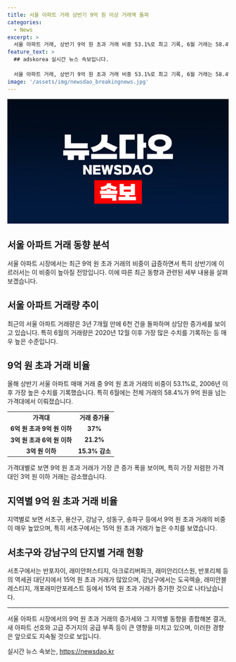 ```yaml
---
title: 서울 아파트 거래 상반기 9억 원 이상 거래액 돌파
categories:
  - News
excerpt: >
  서울 아파트 거래, 상반기 9억 원 초과 거래 비중 53.1%로 최고 기록, 6월 거래는 58.4% 상승 - 국토교통부 실거래가 자료 분석 결과, 올해 상반기 서울 아파트 매매 거래 2만 3,328건 가운데 9억 원 이상 거래가 53.1%로 최고 비율을 기록함. 특히 6월 거래량이 6천 건을 돌파하며 9억 원 초과 거래가 전체 거래의 58.4%를 차지. 이에 직방은 새 아파트 선호와 고급 주거지의 희소성이 영향을 미치고 있다고 분석함. 자치구별로는 서초구와 용산구에서 15억 원 초과 거래가 높았으며, 역세권 대단지와 정비사업 중인 지역에서 많은 거래가 이뤄졌음. (사진=직방 제공)
feature_text: >
  ## adskorea 실시간 뉴스 속보입니다.

  서울 아파트 거래, 상반기 9억 원 초과 거래 비중 53.1%로 최고 기록, 6월 거래는 58.4% 상승 - 국토교통부 실거래가 자료 분석 결과, 올해 상반기 서울 아파트 매매 거래 2만 3,328건 가운데 9억 원 이상 거래가 53.1%로 최고 비율을 기록함. 특히 6월 거래량이 6천 건을 돌파하며 9억 원 초과 거래가 전체 거래의 58.4%를 차지. 이에 직방은 새 아파트 선호와 고급 주거지의 희소성이 영향을 미치고 있다고 분석함. 자치구별로는 서초구와 용산구에서 15억 원 초과 거래가 높았으며, 역세권 대단지와 정비사업 중인 지역에서 많은 거래가 이뤄졌음. (사진=직방 제공)
image: '/assets/img/newsdao_breakingnews.jpg'
---
```


<p><img src="/assets/img/newsdao_breakingnews.jpg" alt="adskorea 속보" /></p>

<h2 data-ke-size="size26">서울 아파트 거래 동향 분석</h2>

<p data-ke-size="size16">서울 아파트 시장에서는 최근 9억 원 초과 거래의 비중이 급증하면서 특히 상반기에 이르러서는 이 비중이 높아질 전망입니다. 이에 따른 최근 동향과 관련된 세부 내용을 살펴보겠습니다.</p>

<h2 data-ke-size="size26">서울 아파트 거래량 추이</h2>

<p data-ke-size="size16">최근의 서울 아파트 거래량은 3년 7개월 만에 6천 건을 돌파하며 상당한 증가세를 보이고 있습니다. 특히 6월의 거래량은 2020년 12월 이후 가장 많은 수치를 기록하는 등 매우 높은 수준입니다.</p>

<h2 data-ke-size="size26">9억 원 초과 거래 비율</h2>

<p data-ke-size="size16">올해 상반기 서울 아파트 매매 거래 중 9억 원 초과 거래의 비중이 53.1%로, 2006년 이후 가장 높은 수치를 기록했습니다. 특히 6월에는 전체 거래의 58.4%가 9억 원을 넘는 가격대에서 이뤄졌습니다.</p>

<table>
    <tr>
        <td style="text-align: center; height: 17px;"><b>가격대</b></td>
        <td style="text-align: center; height: 17px;"><b>거래 증가율</b></td>
    </tr>
    <tr>
        <td style="text-align: center; height: 17px;"><b>6억 원 초과 9억 원 이하</b></td>
        <td style="text-align: center; height: 17px;"><b>37%</b></td>
    </tr>
    <tr>
        <td style="text-align: center; height: 17px;"><b>3억 원 초과 6억 원 이하</b></td>
        <td style="text-align: center; height: 17px;"><b>21.2%</b></td>
    </tr>
    <tr>
        <td style="text-align: center; height: 17px;"><b>3억 원 이하</b></td>
        <td style="text-align: center; height: 17px;"><b>15.3% 감소</b></td>
    </tr>
</table>

<p data-ke-size="size16">가격대별로 보면 9억 원 초과 거래가 가장 큰 증가 폭을 보이며, 특히 가장 저렴한 가격대인 3억 원 이하 거래는 감소했습니다.</p>

<h2 data-ke-size="size26">지역별 9억 원 초과 거래 비율</h2>

<p data-ke-size="size16">지역별로 보면 서초구, 용산구, 강남구, 성동구, 송파구 등에서 9억 원 초과 거래의 비중이 매우 높았으며, 특히 서초구에서는 15억 원 초과 거래가 높은 수치를 보였습니다.</p>

<h2 data-ke-size="size26">서초구와 강남구의 단지별 거래 현황</h2>

<p data-ke-size="size16">서초구에서는 반포자이, 래미안퍼스티지, 아크로리버파크, 래미안리더스원, 반포리체 등의 역세권 대단지에서 15억 원 초과 거래가 많았으며, 강남구에서는 도곡렉슬, 래미안블레스티지, 개포래미안포레스트 등에서 15억 원 초과 거래가 증가한 것으로 나타났습니다.</p>

<hr>

<p data-ke-size="size16">서울 아파트 시장에서의 9억 원 초과 거래의 증가세와 그 지역별 동향을 종합해본 결과, 새 아파트 선호와 고급 주거지의 공급 부족 등이 큰 영향을 미치고 있으며, 이러한 경향은 앞으로도 지속될 것으로 보입니다.</p>
실시간 뉴스 속보는, <a href="https://newsdao.kr" rel="dofollow">https://newsdao.kr</a>


